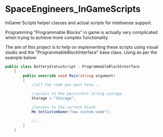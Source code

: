 # SpaceEngineers_InGameScripts
InGame Scripts helper classes and actual scripts for intelisense support.

Programming "Programmable Blocks" in game is actually very complicated when trying to achieve more complex functionality. 

The aim of this project is to help on implementing these scripts using visual studio and the "ProgrammableBlockInterface" base class. Using as per the example below:

```c#
public class BatteryStatusScript : ProgrammableBlockInterface
    {
        public override void Main(string argument)
        {
            //all the code you want here...

            //access to the persistent string storage
            Storage = "Storage";

            //access to the current block
            Me.SetCustomName("new custom name");

            //...
        }
    }
```
